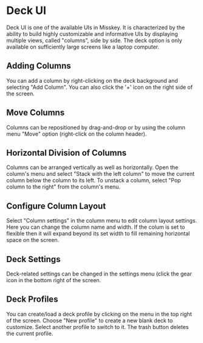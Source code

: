 # Deck UI

Deck UI is one of the available UIs in Misskey. It is characterized by the ability to build highly customizable and informative UIs by displaying multiple views, called "columns", side by side.
The deck option is only available on sufficiently large screens like a laptop computer.

## Adding Columns

You can add a column by right-clicking on the deck background and selecting "Add Column". You can also click the '+' icon on the right side of the screen.

## Move Columns

Columns can be repositioned by drag-and-drop or by using the column menu "Move" option (right-click on the column header).

## Horizontal Division of Columns

Columns can be arranged vertically as well as horizontally. Open the column's menu and select "Stack with the left column" to move the current column below the column to its left.
To unstack a column, select "Pop column to the right" from the column's menu.

## Configure Column Layout

Select "Column settings" in the column menu to edit column layout settings. Here you can change the column name and width.
If the colum is set to flexible then it will expand beyond its set width to fill remaining horizontal space on the screen.

## Deck Settings

Deck-related settings can be changed in the settings menu (click the gear icon in the bottom right of the screen.

## Deck Profiles

You can create/load a deck profile by clicking on the menu in the top right of the screen. Choose "New profile" to create a new blank deck to customize. Select another profile to switch to it. The trash button deletes the current profile.
